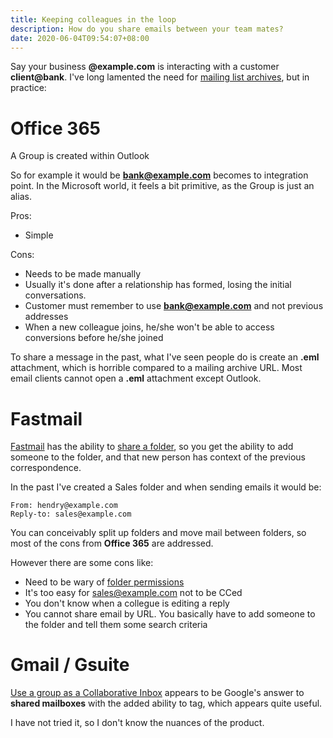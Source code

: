 ```yaml
---
title: Keeping colleagues in the loop
description: How do you share emails between your team mates?
date: 2020-06-04T09:54:07+08:00
---
```


Say your business **@example.com** is interacting with a customer
**client@bank**. I've long lamented the need for [mailing list
archives](https://www.youtube.com/watch?v=whogcE6bJ2o), but in practice:

# Office 365

A Group is created within Outlook

So for example it would be **bank@example.com** becomes to integration point.
In the Microsoft world, it feels a bit primitive, as the Group is just an
alias.

Pros:
* Simple

Cons:
* Needs to be made manually
* Usually it's done after a relationship has formed, losing the initial conversations.
* Customer must remember to use **bank@example.com** and not previous addresses
* When a new colleague joins, he/she won't be able to access conversions before he/she joined

To share a message in the past, what I've seen people do is create an **.eml**
attachment, which is horrible compared to a mailing archive URL. Most email
clients cannot open a **.eml** attachment except Outlook.

# Fastmail

[Fastmail](https://ref.fm/u11542869) has the ability to [share a
folder](https://www.fastmail.com/help/business/sharingmail.html), so you get
the ability to add someone to the folder, and that new person has context of
the previous correspondence.

In the past I've created a Sales folder and when sending emails it would be:

	From: hendry@example.com
	Reply-to: sales@example.com

You can conceivably split up folders and move mail between folders, so most of
the cons from **Office 365** are addressed.

However there are some cons like:

* Need to be wary of [folder permissions](https://www.fastmail.com/help/business/jmapfolderchanges.html)
* It's too easy for sales@example.com not to be CCed
* You don't know when a collegue is editing a reply
* You cannot share email by URL. You basically have to add someone to the folder and tell them some search criteria

# Gmail / Gsuite

[Use a group as a Collaborative
Inbox](https://support.google.com/a/answer/167430) appears to be Google's
answer to **shared mailboxes** with the added ability to tag, which appears
quite useful.

I have not tried it, so I don't know the nuances of the product.
